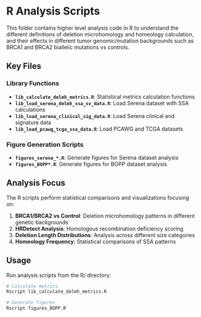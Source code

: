 # R Analysis Scripts

This folder contains higher level analysis code in R to understand the different definitions of deletion microhomology and homeology calculation, and their effects in different tumor genomic/mutation backgrounds such as BRCA1 and BRCA2 biallelic mutations vs controls.

## Key Files

### Library Functions
- **`lib_calculate_delmh_metrics.R`**: Statistical metrics calculation functions
- **`lib_load_serena_delmh_ssa_sv_data.R`**: Load Serena dataset with SSA calculations
- **`lib_load_serena_clinical_sig_data.R`**: Load Serena clinical and signature data
- **`lib_load_pcawg_tcga_ssa_data.R`**: Load PCAWG and TCGA datasets

### Figure Generation Scripts
- **`figures_serena_*.R`**: Generate figures for Serena dataset analysis
- **`figures_BOPP*.R`**: Generate figures for BOPP dataset analysis

## Analysis Focus

The R scripts perform statistical comparisons and visualizations focusing on:

1. **BRCA1/BRCA2 vs Control**: Deletion microhomology patterns in different genetic backgrounds
2. **HRDetect Analysis**: Homologous recombination deficiency scoring
3. **Deletion Length Distributions**: Analysis across different size categories
4. **Homeology Frequency**: Statistical comparisons of SSA patterns

## Usage

Run analysis scripts from the R/ directory:

```bash
# Calculate metrics
Rscript lib_calculate_delmh_metrics.R

# Generate figures
Rscript figures_BOPP.R
```